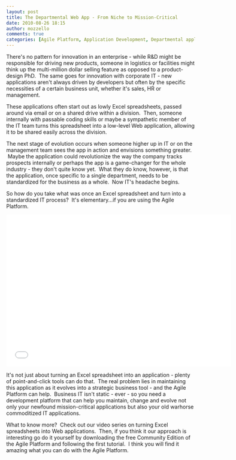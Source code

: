 ```yaml
---
layout: post
title: The Departmental Web App - From Niche to Mission-Critical
date: 2010-08-26 18:15
author: mozzello
comments: true
categories: [Agile Platform, Application Development, Departmental application, Dev Zone, Excel, outsystems, Web Application]
---
```

There's no pattern for innovation in an enterprise - while R&amp;D might be responsible for driving new products, someone in logistics or facilities might think up the multi-million dollar selling feature as opposed to a product-design PhD.  The same goes for innovation with corporate IT - new applications aren't always driven by developers but often by the specific necessities of a certain business unit, whether it's sales, HR or management.<!--more-->

These applications often start out as lowly Excel spreadsheets, passed around via email or on a shared drive within a division.  Then, someone internally with passable coding skills or maybe a sympathetic member of the IT team turns this spreadsheet into a low-level Web application, allowing it to be shared easily across the division.

The next stage of evolution occurs when someone higher up in IT or on the management team sees the app in action and envisions something greater.  Maybe the application could revolutionize the way the company tracks prospects internally or perhaps the app is a game-changer for the whole industry - they don't quite know yet.  What they do know, however, is that the application, once specific to a single department, needs to be standardized for the business as a whole.  Now IT's headache begins.

So how do you take what was once an Excel spreadsheet and turn into a standardized IT process?  It's elementary...if you are using the Agile Platform.
<p style="text-align: center;"><iframe src="//www.youtube.com/embed/dBr7grYl5EM?feature=player_embedded" height="405" width="600" allowfullscreen="" frameborder="0"></iframe></p>
It's not just about turning an Excel spreadsheet into an application - plenty of point-and-click tools can do that.  The real problem lies in maintaining this application as it evolves into a strategic business tool - and the Agile Platform can help.  Business IT isn't static - ever - so you need a development platform that can help you maintain, change and evolve not only your newfound mission-critical applications but also your old warhorse commoditized IT applications.

What to know more?  Check out our video series on turning Excel spreadsheets into Web applications.  Then, if you think it our approach is interesting go do it yourself by downloading the free Community Edition of the Agile Platform and following the first tutorial.  I think you will find it amazing what you can do with the Agile Platform.
